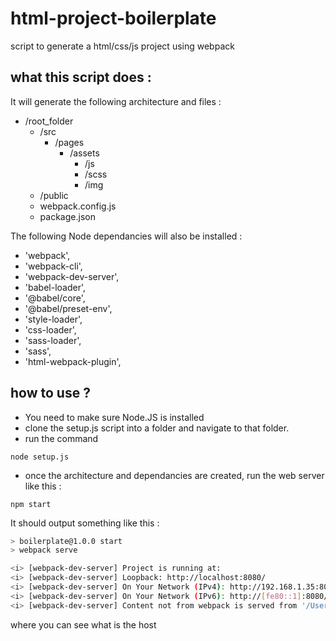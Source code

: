 # html-project-boilerplate
script to generate a html/css/js project using webpack

## what this script does : 

It will generate the following architecture and files :

- /root_folder
  - /src
    - /pages
      - /assets
          - /js
          - /scss
          - /img
  - /public
  - webpack.config.js
  - package.json

The following Node dependancies will also be installed : 

- 'webpack',
- 'webpack-cli',
- 'webpack-dev-server',
- 'babel-loader',
- '@babel/core',
- '@babel/preset-env',
- 'style-loader',
- 'css-loader',
- 'sass-loader',
- 'sass',
- 'html-webpack-plugin',

## how to use ?

- You need to make sure Node.JS is installed
- clone the setup.js script into a folder and navigate to that folder.
- run the command

```
node setup.js
```

- once the architecture and dependancies are created, run the web server like this : 

```
npm start
```

It should output something like this : 

```bash
> boilerplate@1.0.0 start
> webpack serve

<i> [webpack-dev-server] Project is running at:
<i> [webpack-dev-server] Loopback: http://localhost:8080/
<i> [webpack-dev-server] On Your Network (IPv4): http://192.168.1.35:8080/
<i> [webpack-dev-server] On Your Network (IPv6): http://[fe80::1]:8080/
<i> [webpack-dev-server] Content not from webpack is served from '/Users/renjytakka/Projects/perso/html-css/boilerplate/public' directory
```

where you can see what is the host 

